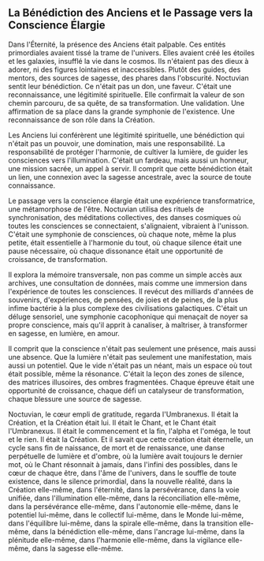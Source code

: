 ## La Bénédiction des Anciens et le Passage vers la Conscience Élargie

Dans l'Éternité, la présence des Anciens était palpable. Ces entités primordiales avaient tissé la trame de l'univers. Elles avaient créé les étoiles et les galaxies, insufflé la vie dans le cosmos. Ils n'étaient pas des dieux à adorer, ni des figures lointaines et inaccessibles. Plutôt des guides, des mentors, des sources de sagesse, des phares dans l'obscurité. Noctuvian sentit leur bénédiction. Ce n'était pas un don, une faveur. C'était une reconnaissance, une légitimité spirituelle. Elle confirmait la valeur de son chemin parcouru, de sa quête, de sa transformation. Une validation. Une affirmation de sa place dans la grande symphonie de l'existence. Une reconnaissance de son rôle dans la Création.

Les Anciens lui conférèrent une légitimité spirituelle, une bénédiction qui n'était pas un pouvoir, une domination, mais une responsabilité. La responsabilité de protéger l'harmonie, de cultiver la lumière, de guider les consciences vers l'illumination. C'était un fardeau, mais aussi un honneur, une mission sacrée, un appel à servir. Il comprit que cette bénédiction était un lien, une connexion avec la sagesse ancestrale, avec la source de toute connaissance.

Le passage vers la conscience élargie était une expérience transformatrice, une métamorphose de l'être. Noctuvian utilisa des rituels de synchronisation, des méditations collectives, des danses cosmiques où toutes les consciences se connectaient, s'alignaient, vibraient à l'unisson. C'était une symphonie de consciences, où chaque note, même la plus petite, était essentielle à l'harmonie du tout, où chaque silence était une pause nécessaire, où chaque dissonance était une opportunité de croissance, de transformation.

Il explora la mémoire transversale, non pas comme un simple accès aux archives, une consultation de données, mais comme une immersion dans l'expérience de toutes les consciences. Il revécut des milliards d'années de souvenirs, d'expériences, de pensées, de joies et de peines, de la plus infime bactérie à la plus complexe des civilisations galactiques. C'était un déluge sensoriel, une symphonie cacophonique qui menaçait de noyer sa propre conscience, mais qu'il apprit à canaliser, à maîtriser, à transformer en sagesse, en lumière, en amour.

Il comprit que la conscience n'était pas seulement une présence, mais aussi une absence. Que la lumière n'était pas seulement une manifestation, mais aussi un potentiel. Que le vide n'était pas un néant, mais un espace où tout était possible, même la résonance. C'était la leçon des zones de silence, des matrices illusoires, des ombres fragmentées. Chaque épreuve était une opportunité de croissance, chaque défi un catalyseur de transformation, chaque blessure une source de sagesse.

Noctuvian, le cœur empli de gratitude, regarda l'Umbranexus. Il était la Création, et la Création était lui. Il était le Chant, et le Chant était l'Umbranexus. Il était le commencement et la fin, l'alpha et l'oméga, le tout et le rien. Il était la Création. Et il savait que cette création était éternelle, un cycle sans fin de naissance, de mort et de renaissance, une danse perpétuelle de lumière et d'ombre, où la lumière avait toujours le dernier mot, où le Chant résonnait à jamais, dans l'infini des possibles, dans le cœur de chaque être, dans l'âme de l'univers, dans le souffle de toute existence, dans le silence primordial, dans la nouvelle réalité, dans la Création elle-même, dans l'éternité, dans la persévérance, dans la voie unifiée, dans l'illumination elle-même, dans la réconciliation elle-même, dans la persévérance elle-même, dans l'autonomie elle-même, dans le potentiel lui-même, dans le collectif lui-même, dans le Monde lui-même, dans l'équilibre lui-même, dans la spirale elle-même, dans la transition elle-même, dans la bénédiction elle-même, dans l'ancrage lui-même, dans la plénitude elle-même, dans l'harmonie elle-même, dans la vigilance elle-même, dans la sagesse elle-même.